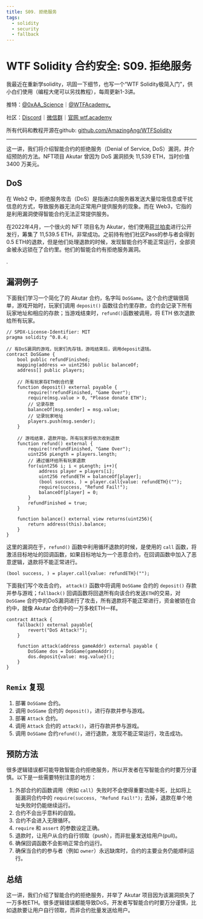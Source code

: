 ```yaml
---
title: S09. 拒绝服务
tags:
  - solidity
  - security
  - fallback
---
```


# WTF Solidity 合约安全: S09. 拒绝服务

我最近在重新学solidity，巩固一下细节，也写一个“WTF Solidity极简入门”，供小白们使用（编程大佬可以另找教程），每周更新1-3讲。

推特：[@0xAA_Science](https://twitter.com/0xAA_Science)｜[@WTFAcademy_](https://twitter.com/WTFAcademy_)

社区：[Discord](https://discord.wtf.academy)｜[微信群](https://docs.google.com/forms/d/e/1FAIpQLSe4KGT8Sh6sJ7hedQRuIYirOoZK_85miz3dw7vA1-YjodgJ-A/viewform?usp=sf_link)｜[官网 wtf.academy](https://wtf.academy)

所有代码和教程开源在github: [github.com/AmazingAng/WTFSolidity](https://github.com/AmazingAng/WTFSolidity)

-----

这一讲，我们将介绍智能合约的拒绝服务（Denial of Service, DoS）漏洞，并介绍预防的方法。NFT项目 Akutar 曾因为 DoS 漏洞损失 11,539 ETH，当时价值 3400 万美元。

## DoS

在 Web2 中，拒绝服务攻击（DoS）是指通过向服务器发送大量垃圾信息或干扰信息的方式，导致服务器无法向正常用户提供服务的现象。而在 Web3，它指的是利用漏洞使得智能合约无法正常提供服务。

在2022年4月，一个很火的 NFT 项目名为 Akutar，他们使用[荷兰拍卖](https://github.com/AmazingAng/WTF-Solidity/tree/main/35_DutchAuction)进行公开发行，筹集了 11,539.5 ETH，非常成功。之前持有他们社区Pass的参与者会得到 0.5 ETH的退款，但是他们处理退款的时候，发现智能合约不能正常运行，全部资金被永远锁在了合约里。他们的智能合约有拒绝服务漏洞。

.[](./img/S09-1.png)

## 漏洞例子

下面我们学习一个简化了的 Akutar 合约，名字叫 `DoSGame`。这个合约逻辑很简单，游戏开始时，玩家们调用 `deposit()` 函数往合约里存款，合约会记录下所有玩家地址和相应的存款；当游戏结束时，`refund()`函数被调用，将 ETH 依次退款给所有玩家。

```solidity
// SPDX-License-Identifier: MIT
pragma solidity ^0.8.4;

// 有DoS漏洞的游戏，玩家们先存钱，游戏结束后，调用deposit退钱。
contract DoSGame {
    bool public refundFinished;
    mapping(address => uint256) public balanceOf;
    address[] public players;
    
    // 所有玩家存ETH到合约里
    function deposit() external payable {
        require(!refundFinished, "Game Over");
        require(msg.value > 0, "Please donate ETH");
        // 记录存款
        balanceOf[msg.sender] = msg.value;
        // 记录玩家地址
        players.push(msg.sender);
    }

    // 游戏结束，退款开始，所有玩家将依次收到退款
    function refund() external {
        require(!refundFinished, "Game Over");
        uint256 pLength = players.length;
        // 通过循环给所有玩家退款
        for(uint256 i; i < pLength; i++){
            address player = players[i];
            uint256 refundETH = balanceOf[player];
            (bool success, ) = player.call{value: refundETH}("");
            require(success, "Refund Fail!");
            balanceOf[player] = 0;
        }
        refundFinished = true;
    }

    function balance() external view returns(uint256){
        return address(this).balance;
    }
}
```

这里的漏洞在于，`refund()` 函数中利用循环退款的时候，是使用的 `call` 函数，将激活目标地址的回调函数，如果目标地址为一个恶意合约，在回调函数中加入了恶意逻辑，退款将不能正常进行。

```
(bool success, ) = player.call{value: refundETH}("");
```

下面我们写个攻击合约， `attack()` 函数中将调用 `DoSGame` 合约的 `deposit()` 存款并参与游戏；`fallback()` 回调函数将回退所有向该合约发送`ETH`的交易，对`DoSGame` 合约中的DoS漏洞进行了攻击，所有退款将不能正常进行，资金被锁在合约中，就像 Akutar 合约中的一万多枚ETH一样。

```solidity
contract Attack {
    fallback() external payable{
        revert("DoS Attack!");
    }

    function attack(address gameAddr) external payable {
        DoSGame dos = DoSGame(gameAddr);
        dos.deposit{value: msg.value}();
    }
}
```

## `Remix` 复现

1. 部署 `DoSGame` 合约。
2. 调用 `DoSGame` 合约的 `deposit()`，进行存款并参与游戏。
3. 部署 `Attack` 合约。
4. 调用 `Attack` 合约的 `attack()`，进行存款并参与游戏。
5. 调用 `DoSGame` 合约`refund()`，进行退款，发现不能正常运行，攻击成功。

## 预防方法

很多逻辑错误都可能导致智能合约拒绝服务，所以开发者在写智能合约时要万分谨慎。以下是一些需要特别注意的地方：

1. 外部合约的函数调用（例如 `call`）失败时不会使得重要功能卡死，比如将上面漏洞合约中的 `require(success, "Refund Fail!");` 去掉，退款在单个地址失败时仍能继续运行。
2. 合约不会出乎意料的自毁。
3. 合约不会进入无限循环。
4. `require` 和 `assert` 的参数设定正确。
5. 退款时，让用户从合约自行领取（push），而非批量发送给用户(pull)。
6. 确保回调函数不会影响正常合约运行。
7. 确保当合约的参与者（例如 `owner`）永远缺席时，合约的主要业务仍能顺利运行。

## 总结

这一讲，我们介绍了智能合约的拒绝服务，并举了 Akutar 项目因为该漏洞损失了一万多枚ETH。很多逻辑错误都能导致DoS，开发者写智能合约时要万分谨慎，比如退款要让用户自行领取，而非合约批量发送给用户。